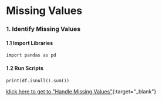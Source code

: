 # Missing Values
### 1. Identify Missing Values
#### 1.1 Import Libraries
    import pandas as pd
#### 1.2 Run Scripts
    print(df.isnull().sum())

[klick here to get to "Handle Missing Values"](https://github.com/tbgrun/machine_learning/blob/main/01%20-%20Explorative%20Data%20Analysis/02.01%20-%20Handle%20Missing%20Values.md){:target="_blank"}

